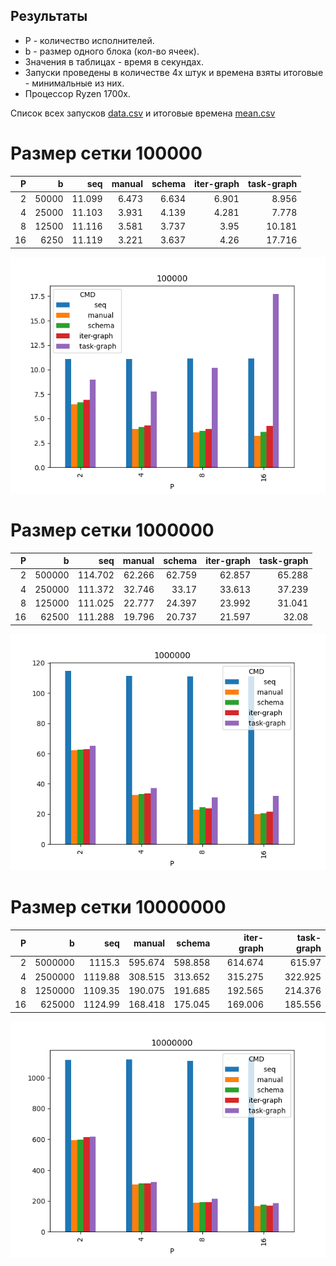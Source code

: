 ## Результаты

* P - количество исполнителей.
* b - размер одного блока (кол-во ячеек).
* Значения в таблицах - время в секундах.
* Запуски проведены в количестве 4х штук и времена взяты итоговые - минимальные из них.
* Процессор Ryzen 1700x.

Список всех запусков [data.csv](data.csv) и итоговые времена [mean.csv](mean.csv)


# Размер сетки 100000
|   P |     b |            seq  |         manual  |         schema  |     iter-graph  |     task-graph  |
|----:|------:|----------------:|----------------:|----------------:|----------------:|----------------:|
|   2 | 50000 |          11.099 |           6.473 |           6.634 |           6.901 |           8.956 |
|   4 | 25000 |          11.103 |           3.931 |           4.139 |           4.281 |           7.778 |
|   8 | 12500 |          11.116 |           3.581 |           3.737 |           3.95  |          10.181 |
|  16 |  6250 |          11.119 |           3.221 |           3.637 |           4.26  |          17.716 |

![](100000.png)

# Размер сетки 1000000
|   P |      b |            seq  |         manual  |         schema  |     iter-graph  |     task-graph  |
|----:|-------:|----------------:|----------------:|----------------:|----------------:|----------------:|
|   2 | 500000 |         114.702 |          62.266 |          62.759 |          62.857 |          65.288 |
|   4 | 250000 |         111.372 |          32.746 |          33.17  |          33.613 |          37.239 |
|   8 | 125000 |         111.025 |          22.777 |          24.397 |          23.992 |          31.041 |
|  16 |  62500 |         111.288 |          19.796 |          20.737 |          21.597 |          32.08  |

![](1000000.png)

# Размер сетки 10000000
|   P |       b |            seq  |         manual  |         schema  |     iter-graph  |     task-graph  |
|----:|--------:|----------------:|----------------:|----------------:|----------------:|----------------:|
|   2 | 5000000 |         1115.3  |         595.674 |         598.858 |         614.674 |         615.97  |
|   4 | 2500000 |         1119.88 |         308.515 |         313.652 |         315.275 |         322.925 |
|   8 | 1250000 |         1109.35 |         190.075 |         191.685 |         192.565 |         214.376 |
|  16 |  625000 |         1124.99 |         168.418 |         175.045 |         169.006 |         185.556 |

![](10000000.png)

